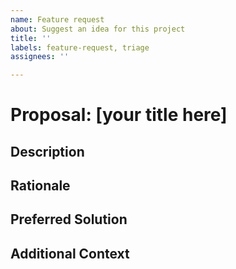 ```yaml
---
name: Feature request
about: Suggest an idea for this project
title: ''
labels: feature-request, triage
assignees: ''

---
```


<!-- ISSUES MISSING IMPORTANT INFORMATION MAY BE CLOSED WITHOUT INVESTIGATION. -->
<!-- Please make sure you are posting an issue pertaining to the Microsoft Graph Toolkit. -->

<!-- Add a title for your feature proposal. Please be short and descriptive -->
# Proposal: [your title here] 

## Description
<!-- A clear and concise description of what the feature request is. Please include if your feature request is related to a problem. -->

## Rationale
<!-- Describe why the feature should be added for all developers and users -->

## Preferred Solution
<!-- A clear and concise description of what you want to happen 
     Provide examples of how the feature would be used in code and what the outcome would be.
     For components, make sure to include attributes, properties, methods, and/or events and what they would do. 
     Pseudocode is fine. 
     Include any Design mockups or example screenshots you might have -->

## Additional Context
<!-- List any other information that is relevant to your issue. Stack traces, related issues, suggestions on how to add, use case, Stack Overflow links, forum links, screenshots, OS if applicable, etc. -->
